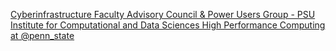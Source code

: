 [Cyberinfrastructure Faculty Advisory Council & Power Users Group - PSU Institute for Computational and Data Sciences   High Performance Computing at @penn_state](https://qi.tc/qi/120816)
